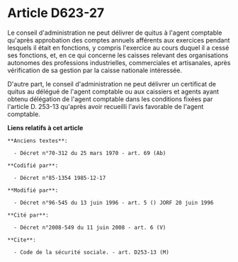 # Article D623-27

Le conseil d'administration ne peut délivrer de quitus à l'agent comptable qu'après approbation des comptes annuels afférents
aux exercices pendant lesquels il était en fonctions, y compris l'exercice au cours duquel il a cessé ses fonctions, et, en
ce qui concerne les caisses relevant des organisations autonomes des professions industrielles, commerciales et artisanales,
après vérification de sa gestion par la caisse nationale intéressée. 

D'autre part, le conseil d'administration ne peut délivrer un certificat de quitus au délégué de l'agent comptable ou aux
caissiers et agents ayant obtenu délégation de l'agent comptable dans les conditions fixées par l'article D. 253-13 qu'après
avoir recueilli l'avis favorable de l'agent comptable.

**Liens relatifs à cet article**

	**Anciens textes**:

	  - Décret n°70-312 du 25 mars 1970 - art. 69 (Ab)

	**Codifié par**:

	  - Décret n°85-1354 1985-12-17

	**Modifié par**:

	  - Décret n°96-545 du 13 juin 1996 - art. 5 () JORF 20 juin 1996

	**Cité par**:

	  - Décret n°2008-549 du 11 juin 2008 - art. 6 (V)

	**Cite**:

	  - Code de la sécurité sociale. - art. D253-13 (M)
